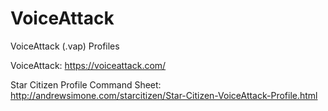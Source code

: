 # VoiceAttack
VoiceAttack (.vap) Profiles

VoiceAttack: https://voiceattack.com/

Star Citizen Profile Command Sheet: http://andrewsimone.com/starcitizen/Star-Citizen-VoiceAttack-Profile.html
